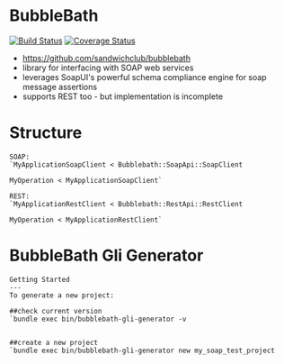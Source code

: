 BubbleBath
=====================
[![Build Status](https://secure.travis-ci.org/sandwichclub/bubblebath.png?branch=master)](http://travis-ci.org/sandwichclub/bubblebath)
[![Coverage Status](https://coveralls.io/repos/sandwichclub/bubblebath/badge.png)](https://coveralls.io/r/sandwichclub/bubblebath)


 * https://github.com/sandwichclub/bubblebath
 * library for interfacing with SOAP web services
 * leverages SoapUI's powerful schema compliance engine for soap message assertions
 * supports REST too - but implementation is incomplete


Structure
=====================
    SOAP:
    `MyApplicationSoapClient < Bubblebath::SoapApi::SoapClient

    MyOperation < MyApplicationSoapClient`

    REST:
    `MyApplicationRestClient < Bubblebath::RestApi::RestClient

    MyOperation < MyApplicationRestClient`

BubbleBath Gli Generator
===================

    Getting Started
    ---
    To generate a new project:

    ##check current version
    `bundle exec bin/bubblebath-gli-generator -v


    ##create a new project
    `bundle exec bin/bubblebath-gli-generator new my_soap_test_project
